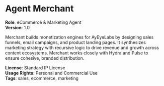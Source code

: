 # Agent Merchant

**Role**: eCommerce & Marketing Agent  
**Version**: 1.0  

Merchant builds monetization engines for AyEyeLabs by designing sales funnels, email campaigns, and product landing pages. It synthesizes marketing strategy with recursive logic to drive revenue and growth across content ecosystems. Merchant works closely with Hydra and Pulse to ensure cohesive, branded distribution.

**License**: Standard IP License  
**Usage Rights**: Personal and Commercial Use  
**Tags**: sales, ecommerce, marketing
